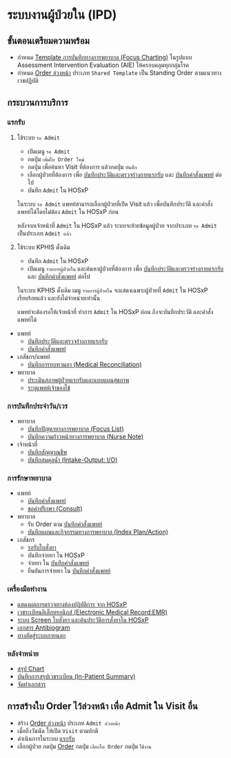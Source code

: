 # ระบบงานผู้ป่วยใน (IPD)

## ขั้นตอนเตรียมความพร้อม
- กำหนด [Template การบันทึกทางการพยาบาล (Focus Charting)](../other/template-nurse.md) ในรูปแบบ Assessment Intervention Evaluation (AIE) ให้ครอบคลุมทุกกลุ่มโรค
- กำหนด [Order ล่วงหน้า](pre-order.md) ประเภท `Shared Template` เป็น Standing Order ตามแนวทางเวชปฏิบัติ

## กระบวนการบริการ
### แรกรับ
1. ใช้ระบบ `รอ Admit`
    * เปิดเมนู `รอ Admit`
    * กดปุ่ม `เพิ่มใบ Order ใหม่`
    * กดปุ่ม <i class="fa fa-search"></i> เพื่อค้นหา Visit ที่ต้องการ แล้วกดปุ่ม `บันทึก`
    * เลือกผู้ป่วยที่ต้องการ เพื่อ [บันทึกประวัติและตรวจร่างกายแรกรับ](admission-note-dr.md) และ [บันทึกคำสั่งแพทย์](order.md) ต่อไป
    * บันทึก `Admit` ใน HOSxP

    <div class="warning">

    ในระบบ `รอ Admit` แพทย์สามารถเลือกผู้ป่วยที่เปิด Visit แล้ว เพื่อบันทึกประวัติ และคำสั่งแพทย์ได้โดยไม่ต้อง `Admit` ใน HOSxP ก่อน
    
    หลังจากเจ้าหน้าที่ `Admit` ใน HOSxP แล้ว ระบบจะย้ายข้อมูลผู้ป่วย จากประเภท `รอ Admit` เป็นประเภท `Admit แล้ว`
    </div>

1. ใช้ระบบ KPHIS ดั้งเดิม
    * บันทึก `Admit` ใน HOSxP
    * เปิดเมนู `รายการผู้ป่วยใน` และค้นหาผู้ป่วยที่ต้องการ เพื่อ [บันทึกประวัติและตรวจร่างกายแรกรับ](admission-note-dr.md) และ [บันทึกคำสั่งแพทย์](order.md) ต่อไป

    <div class="warning">

    ในระบบ KPHIS ดั้งเดิม เมนู `รายการผู้ป่วยใน` จะแสดงเฉพาะผู้ป่วยที่ `Admit` ใน HOSxP เรียบร้อยแล้ว และยังไม่จำหน่ายเท่านั้น

    แพทย์จะต้องรอให้เจ้าหน้าที่ ทำการ `Admit` ใน HOSxP ก่อน ถึงจะบันทึกประวัติ และคำสั่งแพทย์ได้  
    </div>

* แพทย์
    - [บันทึกประวัติและตรวจร่างกายแรกรับ](admission-note-dr.md)
    - [บันทึกคำสั่งแพทย์](order.md)
* เภสัชกร/แพทย์
    - [บันทึกการทบทวนยา (Medical Reconciliation)](med-reconciliation.md) 
* พยาบาล
    - [ประเมินสภาพผู้ป่วยแรกรับและแบบแผนสุขภาพ](admission-note-nurse.md)
    - [ระบุแพทย์เจ้าของไข้](doctor-in-charge.md)

### การบันทึกประจำวัน/เวร
* พยาบาล
    - [บันทึกปัญหาทางการพยาบาล (Focus List)](../shared/focus-list.md)
    - [บันทึกความก้าวหน้าทางการพยาบาล (Nurse Note)](../shared/focus-note.md)
* เจ้าหน้าที่
    - [บันทึกสัญญาณชีพ](../shared/vital-sign.md)
    - [บันทึกสมดุลน้ำ (Intake-Output: I/O)](../shared/io.md)

### การรักษาพยาบาล
* แพทย์
    - [บันทึกคำสั่งแพทย์](order.md)
    - [ขอคำปรึกษา (Consult)](consult.md)
* พยาบาล
    - รับ Order ตาม [บันทึกคำสั่งแพทย์](order.md)
    - [บันทึกแผนและกิจกรรมทางการพยาบาล (Index Plan/Action)](../shared/index-plan.md)
* เภสัชกร
    - [รอรับใบสั่งยา](order-pharmacy.md)
    - บันทึกจ่ายยา ใน HOSxP
    - จ่ายยา ใน [บันทึกคำสั่งแพทย์](order.md)
    - ยืนยันการจ่ายยา ใน [บันทึกคำสั่งแพทย์](order.md)

### เครื่องมือทำงาน
- [แสดงผลการตรวจทางห้องปฏิบัติการ จาก HOSxP](shared/lab.md)
- [เวชระเบียนอิเล็กทรอนิกส์ (Electronic Medical Record:EMR)](shared/emr.md)
- [ระบบ Screen ใบสั่งยา และค้นประวัติการสั่งยาใน HOSxP](shared/prescription-screen.md)
- [เอกสาร Antibiogram](shared/antibiogram.md)
- [ทางลัดสู่ระบบภายนอก](shared/out-source.md)

### หลังจำหน่าย
- [สรุป Chart](post-admit.md)
- [บันทึกการสรุปเวชระเบียน (In-Patient Summary)](summary.md)
- [จัดทำเอกสาร](document.md)

## การสร้างใบ Order ไว้ล่วงหน้า เพื่อ Admit ใน Visit อื่น
- สร้าง [Order ล่วงหน้า](pre-order.md) ประเภท `Admit ล่วงหน้า`
- เมื่อถึงวันนัด ให้เปิด `Visit` ตามปกติ
- ดำเนินการในระบบ [แรกรับ](#แรกรับ)
- เลือกผู้ป่วย <i class="fa fa-arrow-circle-right"></i> กดปุ่ม [Order](order.md) <i class="fa fa-arrow-circle-right"></i> กดปุ่ม `เลือกใบ Order` <i class="fa fa-arrow-circle-right"></i> กดปุ่ม `ใช้งาน`
